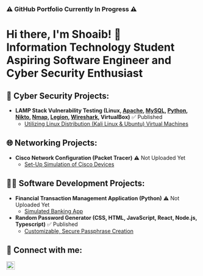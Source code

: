 <h3>⚠️ GitHub Portfolio Currently In Progress ⚠️</h3>
<h1>Hi there, I'm Shoaib! 👋<br/>Information Technology Student<br/>Aspiring Software Engineer and Cyber Security Enthusiast</h1>

<h2>🔐 Cyber Security Projects:</h2>

- <b>LAMP Stack Vulnerability Testing (Linux, [Apache](https://github.com/shoaib-t/LAMP?tab=readme-ov-file#simple-python-code--apache-server), [MySQL](https://github.com/shoaib-t/LAMP?tab=readme-ov-file#app-database-creation), [Python](https://github.com/shoaib-t/LAMP?tab=readme-ov-file#simple-python-code--apache-server), [Nikto](https://github.com/shoaib-t/LAMP?tab=readme-ov-file#legion--nikto-vulnerability-scan), [Nmap](https://github.com/shoaib-t/LAMP?tab=readme-ov-file#nmap-scan), [Legion](https://github.com/shoaib-t/LAMP?tab=readme-ov-file#legion--nikto-vulnerability-scan), [Wireshark](https://github.com/shoaib-t/LAMP?tab=readme-ov-file#wireshark-scan), VirtualBox)</b> ✅ Published
  - [Utilizing Linux Distribution (Kali Linux & Ubuntu) Virtual Machines](https://github.com/shoaib-t/LAMP)

<h2>🌐 Networking Projects:</h2>

- <b>Cisco Network Configuration (Packet Tracer)</b> ⚠️ Not Uploaded Yet
  - [Set-Up Simulation of Cisco Devices](https://github.com/shoaib-t/python-bank)

<h2>👨‍💻 Software Development Projects:</h2>

- <b>Financial Transaction Management Application (Python)</b> ⚠️ Not Uploaded Yet
  - [Simulated Banking App](https://github.com/shoaib-t/python-bank)
- <b>Random Password Generator (CSS, HTML, JavaScript, React, Node.js, Typescript)</b> ✅ Published
  - [Customizable, Secure Passphrase Creation](https://github.com/shoaib-t/pwd-gen)

<h2> 🤳 Connect with me:</h2>

[<img align="left" alt="ShoaibTahir | LinkedIn" width="22px" src="https://cdn.jsdelivr.net/npm/simple-icons@v3/icons/linkedin.svg" />][linkedin]

[linkedin]: https://linkedin.com/in/shoaib-t

<!--
**shoaib-t/shoaib-t** is a ✨ _special_ ✨ repository because its `README.md` (this file) appears on your GitHub profile.

Here are some ideas to get you started:

- 🔭 I’m currently working on ...
- 🌱 I’m currently learning ...
- 👯 I’m looking to collaborate on ...
- 🤔 I’m looking for help with ...
- 💬 Ask me about ...
- 📫 How to reach me: ...
- 😄 Pronouns: ...
- ⚡ Fun fact: ...
-->
